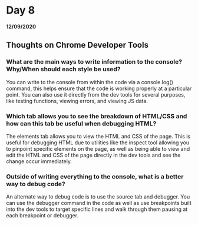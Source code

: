 # Day 8
__12/09/2020__

## Thoughts on Chrome Developer Tools

### What are the main ways to write information to the console? Why/When should each style be used?
You can write to the console from within the code via a console.log() command, this helps ensure that the code is working properly at a particular point. You can also use it directly from the dev tools for several purposes, like testing functions, viewing errors, and viewing JS data.

### Which tab allows you to see the breakdown of HTML/CSS and how can this tab be useful when debugging HTML?
The elements tab allows you to view the HTML and CSS of the page. This is useful for debugging HTML due to utilities like the inspect tool allowing you to pinpoint specific elements on the page, as well as being able to view and edit the HTML and CSS of the page directly in the dev tools and see the change occur immediately.

### Outside of writing everything to the console, what is a better way to debug code?
An alternate way to debug code is to use the source tab and debugger. You can use the debugger command in the code as well as use breakpoints built into the dev tools to target specific lines and walk through them pausing at each breakpoint or debugger.
